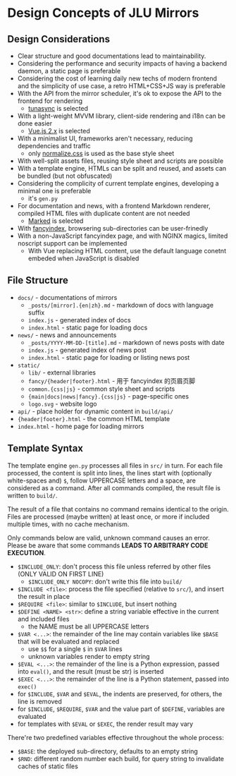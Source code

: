 # Design Concepts of JLU Mirrors

## Design Considerations

- Clear structure and good documentations lead to maintainability.
- Considering the performance and security impacts of having a backend daemon, a static page is preferable
- Considering the cost of learning daily new techs of modern frontend and the simplicity of use case, a retro HTML+CSS+JS way is preferable
- With the API from the mirror scheduler, it's ok to expose the API to the frontend for rendering
    - [tunasync](https://github.com/tuna/tunasync) is selected
- With a light-weight MVVM library, client-side rendering and i18n can be done easier
    - [Vue.js 2.x](https://github.com/vuejs/vue) is selected
- With a minimalist UI, frameworks aren't necessary, reducing dependencies and traffic
    - only [normalize.css](https://github.com/necolas/normalize.css) is used as the base style sheet
- With well-split assets files, reusing style sheet and scripts are possible
- With a template engine, HTMLs can be split and reused, and assets can be bundled (but not obfuscated)
- Considering the complicity of current template engines, developing a minimal one is preferable
    - it's `gen.py`
- For documentation and news, with a frontend Markdown renderer, compiled HTML files with duplicate content are not needed
    - [Marked](https://github.com/markedjs/marked) is selected
- With [fancyindex](https://github.com/aperezdc/ngx-fancyindex), browsering sub-directories can be user-frinedly
- With a non-JavaScript fancyindex page, and with NGINX magics, limited noscript support can be implemented
    - With Vue replacing HTML content, use the default language conetnt embeded when JavaScript is disabled

## File Structure

- `docs/` - documentations of mirrors
    - `_posts/[mirror].{en|zh}.md` - markdown of docs with language suffix
    - `index.js` - generated index of docs
    - `index.html` - static page for loading docs
- `news/` - news and announcements
    - `_posts/YYYY-MM-DD-[title].md` - markdown of news posts with date
    - `index.js` - generated index of news post
    - `index.html` - static page for loading or listing news post
- `static/`
    - `lib/` - external libraries
    - `fancy/{header|footer}.html` - 用于 fancyindex 的页眉页脚
    - `common.{css|js}` - common style sheet and scripts
    - `{main|docs|news|fancy}.{css|js}` - page-specific ones
    - `logo.svg` - website logo
- `api/` - place holder for dynamic content in `build/api/`
- `{header|footer}.html` - the common HTML template
- `index.html` - home page for loading mirrors

## Template Syntax

The template engine `gen.py` processes all files in `src/` in turn. For each file processed, the content is split into lines, the lines start with (optionally white-spaces and) `$`, follow UPPERCASE letters and a space, are considered as a command. After all commands compiled, the result file is written to `build/`.

The result of a file that contains no command remains identical to the origin. Files are processed (maybe written) at least once, or more if included multiple times, with no cache mechanism.

Only commands below are valid, unknown command causes an error. Please be aware that some commands **LEADS TO ARBITRARY CODE EXECUTION**.

- `$INCLUDE_ONLY`: don't process this file unless referred by other files (ONLY VALID ON FIRST LINE)
    - `$INCLUDE_ONLY NOCOPY`: don't write this file into `build/`
- `$INCLUDE <file>`: process the file specified (relative to `src/`), and insert the result in place
- `$REQUIRE <file>`: similar to `$INCLUDE`, but insert nothing
- `$DEFINE <NAME> <str>`: define a string variable effective in the current and included files
    - the NAME must be all UPPERCASE letters
- `$VAR <...>`: the remainder of the line may contain variables like `$BASE` that will be evaluated and replaced
    - use `$$` for a single `$` in `$VAR` lines
    - unknown variables render to empty string
- `$EVAL <...>`: the remainder of the line is a Python expression, passed into `eval()`, and the result (must be str) is inserted
- `$EXEC <...>`: the remainder of the line is a Python statement, passed into `exec()`
- for `$INCLUDE`, `$VAR` and `$EVAL`, the indents are preserved, for others, the line is removed
- for `$INCLUDE`, `$REQUIRE`, `$VAR` and the value part of `$DEFINE`, variables are evaluated
- for templates with `$EVAL` or `$EXEC`, the render result may vary

There're two predefined variables effective throughout the whole process:

- `$BASE`: the deployed sub-directory, defaults to an empty string
- `$RND`: different random number each build, for query string to invalidate caches of static files
